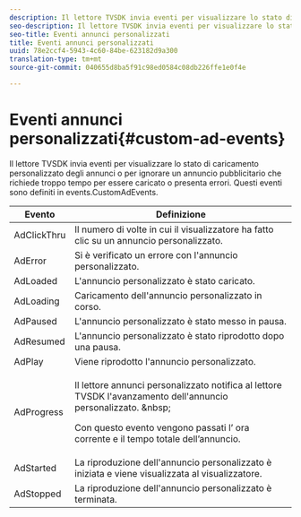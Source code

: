 ```yaml
---
description: Il lettore TVSDK invia eventi per visualizzare lo stato di caricamento personalizzato degli annunci o per ignorare un annuncio pubblicitario che richiede troppo tempo per essere caricato o presenta errori. Questi eventi sono definiti in events.CustomAdEvents.
seo-description: Il lettore TVSDK invia eventi per visualizzare lo stato di caricamento personalizzato degli annunci o per ignorare un annuncio pubblicitario che richiede troppo tempo per essere caricato o presenta errori. Questi eventi sono definiti in events.CustomAdEvents.
seo-title: Eventi annunci personalizzati
title: Eventi annunci personalizzati
uuid: 78e2ccf4-5943-4c60-84be-623182d9a300
translation-type: tm+mt
source-git-commit: 040655d8ba5f91c98ed0584c08db226ffe1e0f4e

---
```



# Eventi annunci personalizzati{#custom-ad-events}

Il lettore TVSDK invia eventi per visualizzare lo stato di caricamento personalizzato degli annunci o per ignorare un annuncio pubblicitario che richiede troppo tempo per essere caricato o presenta errori. Questi eventi sono definiti in events.CustomAdEvents.

<table id="table_718700E0F0B042F882ED131F79E01D4E"> 
 <thead> 
  <tr> 
   <th colname="col1" class="entry"> Evento </th> 
   <th colname="col2" class="entry"> Definizione </th> 
  </tr> 
 </thead>
 <tbody> 
  <tr> 
   <td colname="col1"> <span class="codeph"> AdClickThru </span> </td> 
   <td colname="col2"> Il numero di volte in cui il visualizzatore ha fatto clic su un annuncio personalizzato. </td> 
  </tr> 
  <tr> 
   <td colname="col1"> <span class="codeph"> AdError </span> </td> 
   <td colname="col2"> Si è verificato un errore con l'annuncio personalizzato. </td> 
  </tr> 
  <tr> 
   <td colname="col1"> <span class="codeph"> AdLoaded </span> </td> 
   <td colname="col2"> L'annuncio personalizzato è stato caricato.  </td> 
  </tr> 
  <tr> 
   <td colname="col1"> <span class="codeph"> AdLoading </span> </td> 
   <td colname="col2"> Caricamento dell'annuncio personalizzato in corso. </td> 
  </tr> 
  <tr> 
   <td colname="col1"> <span class="codeph"> AdPaused </span> </td> 
   <td colname="col2"> L'annuncio personalizzato è stato messo in pausa. </td> 
  </tr> 
  <tr> 
   <td colname="col1"> <span class="codeph"> AdResumed </span> </td> 
   <td colname="col2"> L'annuncio personalizzato è stato riprodotto dopo una pausa. </td> 
  </tr> 
  <tr> 
   <td colname="col1"> <span class="codeph"> AdPlay </span> </td> 
   <td colname="col2"> Viene riprodotto l'annuncio personalizzato. </td> 
  </tr> 
  <tr> 
   <td colname="col1"> <span class="codeph"> AdProgress </span> </td> 
   <td colname="col2"> <p>Il lettore annunci personalizzato notifica al lettore TVSDK l'avanzamento dell'annuncio personalizzato. &amp;nbsp; </p> <p>Con questo evento vengono passati l’ <span class="codeph"> ora </span> corrente e il tempo <span class="codeph"> totale </span> dell’annuncio. </p> </td> 
  </tr> 
  <tr> 
   <td colname="col1"> AdStarted </td> 
   <td colname="col2"> La riproduzione dell'annuncio personalizzato è iniziata e viene visualizzata al visualizzatore.  </td> 
  </tr> 
  <tr> 
   <td colname="col1"> AdStopped </td> 
   <td colname="col2"> La riproduzione dell'annuncio personalizzato è terminata. </td> 
  </tr> 
 </tbody> 
</table>

<!--<a id="section_027774C2A47C453BA9DED61C6F8567C3"></a>-->

